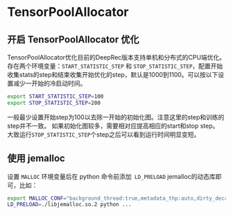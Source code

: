 # TensorPoolAllocator
## 开启 TensorPoolAllocator 优化
TensorPoolAllocator优化目前的DeepRec版本支持单机和分布式的CPU端优化。
存在两个环境变量：`START_STATISTIC_STEP` 和 `STOP_STATISTIC_STEP`，配置开始收集stats的step和结束收集开始优化的step，默认是1000到1100。可以按以下设置减少一开始的冷启动时间。

```bash
export START_STATISTIC_STEP=100
export STOP_STATISTIC_STEP=200
```
一般最少设置开始step为100以去除一开始的初始化图。注意这里的step和训练的step并不一致。
如果初始化图较多，需要相对应提高相应的start和stop step。
大致运行`STOP_STATISTIC_STEP`个step之后可以看到运行时间明显变短。
​

## 使用 jemalloc
设置 `MALLOC` 环境变量后在 python 命令前添加` LD_PRELOAD` jemalloc的动态库即可，比如：
```bash
export MALLOC_CONF="background_thread:true,metadata_thp:auto,dirty_decay_ms:60000,muzzy_decay_ms:60000"
LD_PRELOAD=./libjemalloc.so.2 python ...
```

